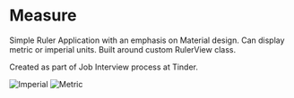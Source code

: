 # Measure

Simple Ruler Application with an emphasis on Material design. Can display metric or imperial units. Built around custom RulerView class.

Created as part of Job Interview process at Tinder.


![Imperial](http://imgur.com/h6hc0rD.png) ![Metric](http://imgur.com/DL1qClF.png)
